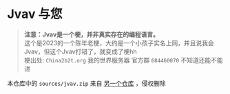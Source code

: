# Jvav 与您

> __注意：Jvav是一个梗，并非真实存在的编程语言。__ <br />
> 这个是2023的一个陈年老梗，大约是一个小孩子实名上网，并且说我会Jvav，但这个Jvav打错了，就变成了梗hh <br />
> 梗出处: `China2b2t.org` 我的世界服务器 官方群 `684460070` 不知道还能不能进

本仓库中的 `sources/jvav.zip` 来自 [另一个仓库](https://github.com/PJIDC/Jvav-Windows) ，侵权删除
